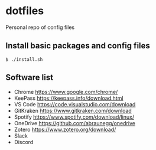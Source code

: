 # dotfiles

Personal repo of config files

## Install basic packages and config files

```shell
$ ./install.sh
```

## Software list

* Chrome https://www.google.com/chrome/
* KeePass https://keepass.info/download.html
* VS Code https://code.visualstudio.com/download
* GitKraken https://www.gitkraken.com/download
* Spotify https://www.spotify.com/download/linux/
* OneDrive https://github.com/abraunegg/onedrive
* Zotero https://www.zotero.org/download/
* Slack
* Discord
